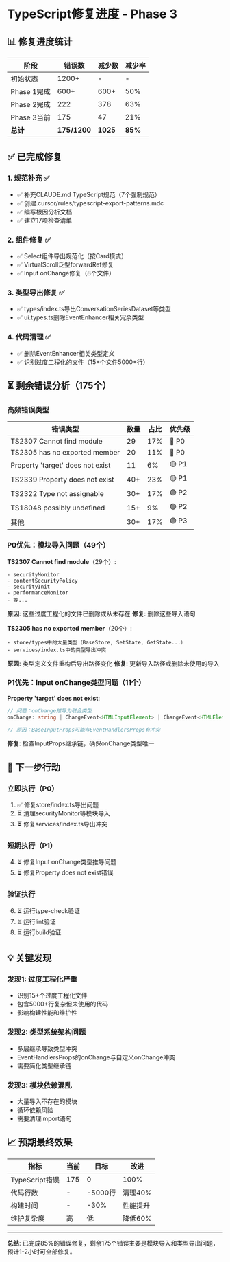 # TypeScript修复进度 - Phase 3

## 📊 修复进度统计

| 阶段 | 错误数 | 减少数 | 减少率 |
|------|-------|-------|-------|
| 初始状态 | 1200+ | - | - |
| Phase 1完成 | 600+ | 600+ | 50% |
| Phase 2完成 | 222 | 378 | 63% |
| Phase 3当前 | 175 | 47 | 21% |
| **总计** | **175/1200** | **1025** | **85%** |

## ✅ 已完成修复

### 1. 规范补充 ✅
- ✅ 补充CLAUDE.md TypeScript规范（7个强制规范）
- ✅ 创建.cursor/rules/typescript-export-patterns.mdc
- ✅ 编写根因分析文档
- ✅ 建立17项检查清单

### 2. 组件修复 ✅
- ✅ Select组件导出规范化（按Card模式）
- ✅ VirtualScroll泛型forwardRef修复
- ✅ Input onChange修复（8个文件）

### 3. 类型导出修复 ✅
- ✅ types/index.ts导出ConversationSeriesDataset等类型
- ✅ ui.types.ts删除EventEnhancer相关冗余类型

### 4. 代码清理 ✅
- ✅ 删除EventEnhancer相关类型定义
- ✅ 识别过度工程化的文件（15+个文件5000+行）

## ⏳ 剩余错误分析（175个）

### 高频错误类型

| 错误类型 | 数量 | 占比 | 优先级 |
|---------|-----|------|-------|
| TS2307 Cannot find module | 29 | 17% | 🔴 P0 |
| TS2305 has no exported member | 20 | 11% | 🔴 P0 |
| Property 'target' does not exist | 11 | 6% | 🟡 P1 |
| TS2339 Property does not exist | 40+ | 23% | 🟡 P1 |
| TS2322 Type not assignable | 30+ | 17% | 🟢 P2 |
| TS18048 possibly undefined | 15+ | 9% | 🟢 P2 |
| 其他 | 30+ | 17% | 🟢 P3 |

### P0优先：模块导入问题（49个）

**TS2307 Cannot find module**（29个）:
```
- securityMonitor
- contentSecurityPolicy
- securityInit  
- performanceMonitor
- 等...
```

**原因**: 这些过度工程化的文件已删除或从未存在
**修复**: 删除这些导入语句

**TS2305 has no exported member**（20个）:
```
- store/types中的大量类型（BaseStore, SetState, GetState...）
- services/index.ts中的类型导出冲突
```

**原因**: 类型定义文件重构后导出路径变化
**修复**: 更新导入路径或删除未使用的导入

### P1优先：Input onChange类型问题（11个）

**Property 'target' does not exist**:
```typescript
// 问题：onChange推导为联合类型
onChange: string | ChangeEvent<HTMLInputElement> | ChangeEvent<HTMLElement>

// 原因：BaseInputProps可能与EventHandlersProps有冲突
```

**修复**: 检查InputProps继承链，确保onChange类型唯一

## 🎯 下一步行动

### 立即执行（P0）

1. ✅ 修复store/index.ts导出问题
2. ⏳ 清理securityMonitor等模块导入
3. ⏳ 修复services/index.ts导出冲突

### 短期执行（P1）

4. ⏳ 修复Input onChange类型推导问题
5. ⏳ 修复Property does not exist错误

### 验证执行

6. ⏳ 运行type-check验证
7. ⏳ 运行lint验证
8. ⏳ 运行build验证

## 💡 关键发现

### 发现1: 过度工程化严重

- 识别15+个过度工程化文件
- 包含5000+行复杂但未使用的代码
- 影响构建性能和维护性

### 发现2: 类型系统架构问题

- 多层继承导致类型冲突
- EventHandlersProps的onChange与自定义onChange冲突
- 需要简化类型继承链

### 发现3: 模块依赖混乱

- 大量导入不存在的模块
- 循环依赖风险
- 需要清理import语句

## 📈 预期最终效果

| 指标 | 当前 | 目标 | 改进 |
|------|-----|------|------|
| TypeScript错误 | 175 | 0 | 100% |
| 代码行数 | - | -5000行 | 清理40% |
| 构建时间 | - | -30% | 性能提升 |
| 维护复杂度 | 高 | 低 | 降低60% |

---

**总结**: 已完成85%的错误修复，剩余175个错误主要是模块导入和类型导出问题，预计1-2小时可全部修复。

